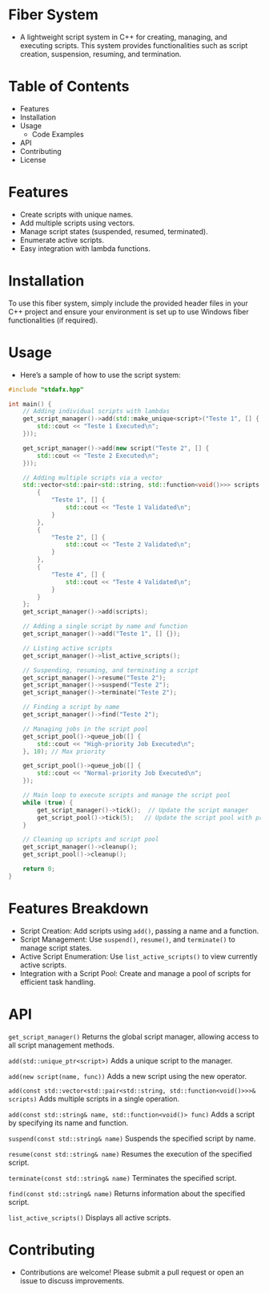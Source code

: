 # Fiber System
- A lightweight script system in C++ for creating, managing, and executing scripts. This system provides functionalities such as script creation, suspension, resuming, and termination.

# Table of Contents
- Features
- Installation
- Usage
  - Code Examples
- API
- Contributing
- License

# Features
- Create scripts with unique names.
- Add multiple scripts using vectors.
- Manage script states (suspended, resumed, terminated).
- Enumerate active scripts.
- Easy integration with lambda functions.

# Installation
To use this fiber system, simply include the provided header files in your C++ project and ensure your environment is set up to use Windows fiber functionalities (if required).

# Usage

- Here’s a sample of how to use the script system:

```c++
#include "stdafx.hpp"

int main() {
    // Adding individual scripts with lambdas
    get_script_manager()->add(std::make_unique<script>("Teste 1", [] {
        std::cout << "Teste 1 Executed\n";
    }));

    get_script_manager()->add(new script("Teste 2", [] {
        std::cout << "Teste 2 Executed\n";
    }));

    // Adding multiple scripts via a vector
    std::vector<std::pair<std::string, std::function<void()>>> scripts = {
        {
            "Teste 1", [] {
                std::cout << "Teste 1 Validated\n";
            }
        },
        {
            "Teste 2", [] {
                std::cout << "Teste 2 Validated\n";
            }
        },
        {
            "Teste 4", [] {
                std::cout << "Teste 4 Validated\n";
            }
        }
    };
    get_script_manager()->add(scripts);

    // Adding a single script by name and function
    get_script_manager()->add("Teste 1", [] {});

    // Listing active scripts
    get_script_manager()->list_active_scripts();

    // Suspending, resuming, and terminating a script
    get_script_manager()->resume("Teste 2");
    get_script_manager()->suspend("Teste 2");
    get_script_manager()->terminate("Teste 2");

    // Finding a script by name
    get_script_manager()->find("Teste 2");

    // Managing jobs in the script pool
    get_script_pool()->queue_job([] {
        std::cout << "High-priority Job Executed\n";
    }, 10); // Max priority

    get_script_pool()->queue_job([] {
        std::cout << "Normal-priority Job Executed\n";
    });

    // Main loop to execute scripts and manage the script pool
    while (true) {
        get_script_manager()->tick();  // Update the script manager
        get_script_pool()->tick(5);   // Update the script pool with priority management
    }

    // Cleaning up scripts and script pool
    get_script_manager()->cleanup();
    get_script_pool()->cleanup();

    return 0;
}
```

# Features Breakdown
- Script Creation: Add scripts using `add()`, passing a name and a function.
- Script Management: Use `suspend()`, `resume()`, and `terminate()` to manage script states.
- Active Script Enumeration: Use `list_active_scripts()` to view currently active scripts.
- Integration with a Script Pool: Create and manage a pool of scripts for efficient task handling.

# API
`get_script_manager()`
Returns the global script manager, allowing access to all script management methods.

`add(std::unique_ptr<script>)`
Adds a unique script to the manager.

`add(new script(name, func))` 
Adds a new script using the new operator.

`add(const std::vector<std::pair<std::string, std::function<void()>>>& scripts)` 
Adds multiple scripts in a single operation.

`add(const std::string& name, std::function<void()> func)` 
Adds a script by specifying its name and function.

`suspend(const std::string& name)` 
Suspends the specified script by name.

`resume(const std::string& name)` 
Resumes the execution of the specified script.

`terminate(const std::string& name)` 
Terminates the specified script.

`find(const std::string& name)` 
Returns information about the specified script.

`list_active_scripts()` 
Displays all active scripts.

# Contributing
- Contributions are welcome! Please submit a pull request or open an issue to discuss improvements.
